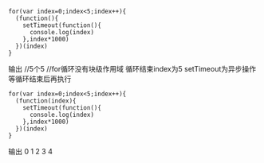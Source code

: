 


```
for(var index=0;index<5;index++){
  (function(){
    setTimeout(function(){
      console.log(index)
    },index*1000)
  })(index)
}
```



输出 		//5个5
			//for循环没有块级作用域 循环结束index为5 setTimeout为异步操作等循环结束后再执行





```
for(var index=0;index<5;index++){
  (function(index){
    setTimeout(function(){
      console.log(index)
    },index*1000)
  })(index)
}
```

输出 0 1 2 3 4
